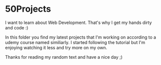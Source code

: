 # 50Projects

I want to learn about Web Development. That's why I get my hands dirty and code :)

In this folder you find my latest projects that I'm working on according to a udemy course named similiarly. I started following the tutorial but I'm enjoying watching it less and try more on my own.

Thanks for reading my random text and have a nice day ;)
